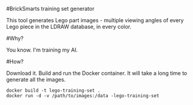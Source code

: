 #BrickSmarts training set generator

This tool generates Lego part images - multiple viewing angles of every Lego piece in the LDRAW database, in every color.

#Why?

You know. I'm training my AI.

#How?

Download it. Build and run the Docker container. It will take a long time to generate all the images.

```
docker build -t lego-training-set .
docker run -d -v /path/to/images:/data -lego-training-set
```


